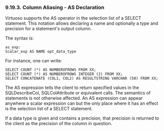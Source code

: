 <div id="asdec" class="section">

<div class="titlepage">

<div>

<div>

### 9.19.3. Column Aliasing - AS Declaration

</div>

</div>

</div>

Virtuoso supports the AS operator in the selection list of a SELECT
statement. This notation allows declaring a name and optionally a type
and precision for a statement's output column.

The syntax is:

``` screen
as_exp:
Scalar_exp AS NAME opt_data_type
```

For instance, one can write:

``` programlisting
SELECT COUNT (*) AS NUMBEROFROWS FROM XX;
SELECT COUNT (*) AS NUMBEROFROWS INTEGER (2) FROM XX;
SELECT CONCATENATE (COL1, COL2) AS RESULTSTRING VARCHAR (50) FROM XX;
```

The AS expression tells the client to return specified values in the
SQLDescribeCol, SQLColAttribute or equivalent calls. The semantics of
statements is not otherwise affected. An AS expression can appear
anywhere a scalar expression can but the only place where it has an
effect is the selection list of a SELECT statement.

If a data type is given and contains a precision, that precision is
returned to the client as the precision of the column in question.

</div>
